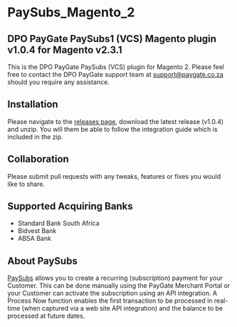 # PaySubs_Magento_2
## DPO PayGate PaySubs1 (VCS) Magento plugin v1.0.4 for Magento v2.3.1

This is the DPO PayGate PaySubs (VCS) plugin for Magento 2. Please feel free to contact the DPO PayGate support team at support@paygate.co.za should you require any assistance.

## Installation
Please navigate to the [releases page](https://github.com/PayGate/PaySubs_Magento_2/releases), download the latest release (v1.0.4) and unzip. You will them be able to follow the integration guide which is included in the zip.

## Collaboration

Please submit pull requests with any tweaks, features or fixes you would like to share.

## Supported Acquiring Banks

- Standard Bank South Africa
- Bidvest Bank
- ABSA Bank

## About PaySubs

[PaySubs](https://www.paygate.co.za/paygate-products/paysubs/) allows you to create a recurring (subscription) payment for your Customer. This can be done manually using the PayGate Merchant Portal or your Customer can activate the subscription using an API integration. A Process Now function enables the first transaction to be processed in real-time (when captured via a web site API integration) and the balance to be processed at future dates.
